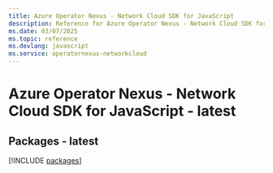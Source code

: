 ```yaml
---
title: Azure Operator Nexus - Network Cloud SDK for JavaScript
description: Reference for Azure Operator Nexus - Network Cloud SDK for JavaScript
ms.date: 03/07/2025
ms.topic: reference
ms.devlang: javascript
ms.service: operatornexus-networkcloud
---
```

# Azure Operator Nexus - Network Cloud SDK for JavaScript - latest
## Packages - latest
[!INCLUDE [packages](operator-nexus---network-cloud-index.md)]